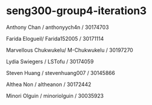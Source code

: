 # seng300-group4-iteration3

Anthony Chan / anthonyych4n / 30174703

Farida Elogueil/ Farida152005 / 30171114

Marvellous Chukwukelu/ M-Chukwukelu / 30197270

Lydia Swiegers / LSTofu / 30174059

Steven Huang / stevenhuang007 / 30145866

Althea Non / altheanon / 30172442

Minori Olguin / minoriolguin / 30035923
